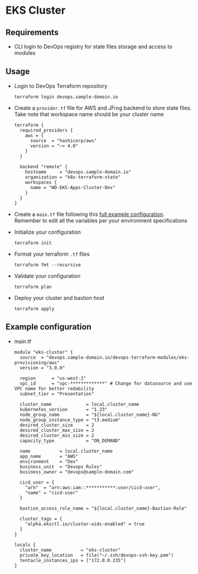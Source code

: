 # EKS Cluster

## Requirements

- CLI login to DevOps registry for state files storage and access to modules

## Usage

- Login to DevOps Terraform repository

  ```shell
  terraform login devops.sample-domain.io
  ```

- Create a `provider.tf` file for AWS and JFrog backend to store state files. Take note that workspace name
should be your cluster name
  ```
  terraform {
    required_providers {
      aws = {
        source  = "hashicorp/aws"
        version = "~> 4.0"
      }
    }

    backend "remote" {
      hostname     = "devops.sample-domain.io"
      organization = "k8s-terraform-state"
      workspaces {
        name = "WD-EKS-Apps-Cluster-Dev"
      }
    }
  }
  ```

- Create a `main.tf` file following this [full example configuration](#example-configuration).
Remember to edit all the variables per your environment specifications

- Initialize your configuration
  ```shell
  terraform init
  ```

- Format your terraform `.tf` files
  ```shell
  terraform fmt --recursive
  ```

- Validate your configuration
  ```shell
  terraform plan
  ```

- Deploy your cluster and bastion host
  ```shell
  terraform apply
  ```

## Example configuration
- main.tf

  ```
  module "eks-cluster" {
    source  = "devops.sample-domain.io/devops-terraform-modules/eks-provisioning/aws"
    version = "3.0.0"

    region      = "us-west-2"
    vpc_id      = "vpc-*************" # Change for datasource and use VPC name for better redability
    subnet_tier = "Presentation"

    cluster_name             = local.cluster_name
    kubernetes_version       = "1.23"
    node_group_name          = "${local.cluster_name}-NG"
    node_group_instance_type = "t3.medium"
    desired_cluster_size     = 2
    desired_cluster_max_size = 2
    desired_cluster_min_size = 2
    capacity_type            = "ON_DEMAND"

    name           = local.cluster_name
    app_name       = "AWS"
    environment    = "Dev"
    business_unit  = "Devops Rules"
    business_owner = "devops@sample-domain.com"

    cicd_user = {
      "arn"  = "arn:aws:iam::***********:user/cicd-user",
      "name" = "cicd-user"
    }

    bastion_access_role_name = "${local.cluster_name}-Bastion-Role"

    cluster_tags = {
      "alpha.eksctl.io/cluster-oidc-enabled" = true
    }
  }

  locals {
    cluster_name           = "eks-cluster"
    private_key_location   = file("~/.ssh/devops-ssh-key.pem")
    tentacle_instances_ips = ["172.0.0.235"]
  }
  ```
